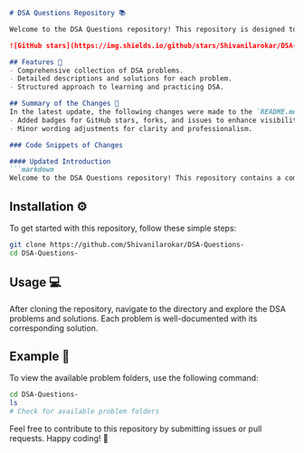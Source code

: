 ```markdown
# DSA Questions Repository 📚

Welcome to the DSA Questions repository! This repository is designed to provide users with a structured approach to solving Data Structures and Algorithms (DSA) problems.

![GitHub stars](https://img.shields.io/github/stars/Shivanilarokar/DSA-Questions-?style=social) ![GitHub forks](https://img.shields.io/github/forks/Shivanilarokar/DSA-Questions-?style=social) ![GitHub issues](https://img.shields.io/github/issues/Shivanilarokar/DSA-Questions-)

## Features 🚀
- Comprehensive collection of DSA problems.
- Detailed descriptions and solutions for each problem.
- Structured approach to learning and practicing DSA.

## Summary of the Changes 🔄
In the latest update, the following changes were made to the `README.md` file:
- Added badges for GitHub stars, forks, and issues to enhance visibility and engagement.
- Minor wording adjustments for clarity and professionalism.

### Code Snippets of Changes

#### Updated Introduction
```markdown
Welcome to the DSA Questions repository! This repository contains a comprehensive collection of Data Structures and Algorithms problems along with their solutions.
```

## Installation ⚙️
To get started with this repository, follow these simple steps:
```bash
git clone https://github.com/Shivanilarokar/DSA-Questions-
cd DSA-Questions-
```

## Usage 💻
After cloning the repository, navigate to the directory and explore the DSA problems and solutions. Each problem is well-documented with its corresponding solution.

## Example 📂
To view the available problem folders, use the following command:
```bash
cd DSA-Questions-
ls
# Check for available problem folders
```

Feel free to contribute to this repository by submitting issues or pull requests. Happy coding! 🎉
```